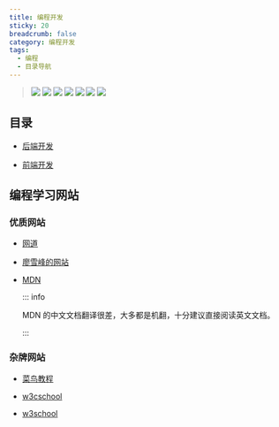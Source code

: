 ```yaml
---
title: 编程开发
sticky: 20
breadcrumb: false
category: 编程开发
tags:
  - 编程
  - 目录导航
---
```

> ![](https://img.shields.io/badge/计算机基础-blue.svg) ![](https://img.shields.io/badge/编程语言-blue.svg) ![](https://img.shields.io/badge/前端开发-blue.svg)  ![](https://img.shields.io/badge/后端开发-blue.svg) ![](https://img.shields.io/badge/安卓开发-blue.svg) ![](https://img.shields.io/badge/小程序开发-blue.svg) ![](https://img.shields.io/badge/学习网站-blue.svg)

 <!-- more -->

## 目录
- [后端开发](backend/readme.md)

- [前端开发](frontend/readme.md)

## 编程学习网站

### 优质网站

- [网道](https://wangdoc.com/)

- [廖雪峰的网站](https://www.liaoxuefeng.com/)

- [MDN](https://developer.mozilla.org/zh-CN/)

  ::: info

  MDN 的中文文档翻译很差，大多都是机翻，十分建议直接阅读英文文档。

  :::

### 杂牌网站

- [菜鸟教程](https://www.runoob.com/) <MyBadge text="内容比较新" />

- [w3cschool](https://www.w3cschool.cn) <MyBadge text="内容最新" /> <MyBadge text="有手机APP" /> <MyBadge text="广告信息多" type="warn" />

- [w3school](http://www.w3school.com.cn/) <MyBadge text="内容比较旧" type="warn" />
